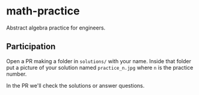# math-practice

Abstract algebra practice for engineers.

## Participation

Open a PR making a folder in `solutions/` with your name. Inside that folder put a picture of your solution named `practice_n.jpg` where `n` is the practice number.

In the PR we'll check the solutions or answer questions.

